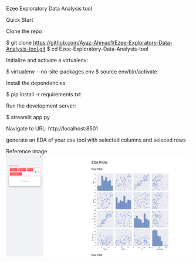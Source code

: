 Ezee Exploratory Data Analysis tool

Quick Start

Clone the repo

$ git clone https://github.com/Ayaz-Ahmad1/Ezee-Exploratory-Data-Analysis-tool.git
$ cd Ezee-Exploratory-Data-Analysis-tool

Initialize and activate a virtualenv:

$ virtualenv --no-site-packages env
$ source env/bin/activate

Install the dependencies:

$ pip install -r requirements.txt

Run the development server:

$ streamlit app.py

Navigate to URL: http://localhost:8501

generate an EDA of your csv tool with selected columns and seleced rows

Reference image
![Pair Plot](image.png)

